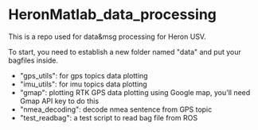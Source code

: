 # HeronMatlab_data_processing
This is a repo used for data&amp;msg processing for Heron USV.

To start, you need to establish a new folder named "data" and put your bagfiles inside.

* "gps_utils": for gps topics data plotting
* "imu_utils": for imu topics data plotting
* "gmap": plotting RTK GPS data plotting using Google map, you'll need Gmap API key to do this
* "nmea_decoding": decode nmea sentence from GPS topic
* "test_readbag": a test script to read bag file from ROS

